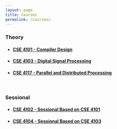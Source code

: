 ```yaml
---
layout: page
title: Courses
permalink: /courses/
---
```

### Theory ###

* #### [CSE 4101 - Compiler Design](/courses/cse4101) ####

* #### [CSE 4103 - Digital Signal Processing](/courses/cse4103) ####

* #### [CSE 4117 - Parallel and Distributed Processing](/courses/cse4117) ####

<br>

### Sessional ###

* #### [CSE 4102 - Sessional Based on CSE 4101](/courses/cse4102) ####

* #### [CSE 4104 - Sessional Based on CSE 4103](/courses/cse4104) ####
